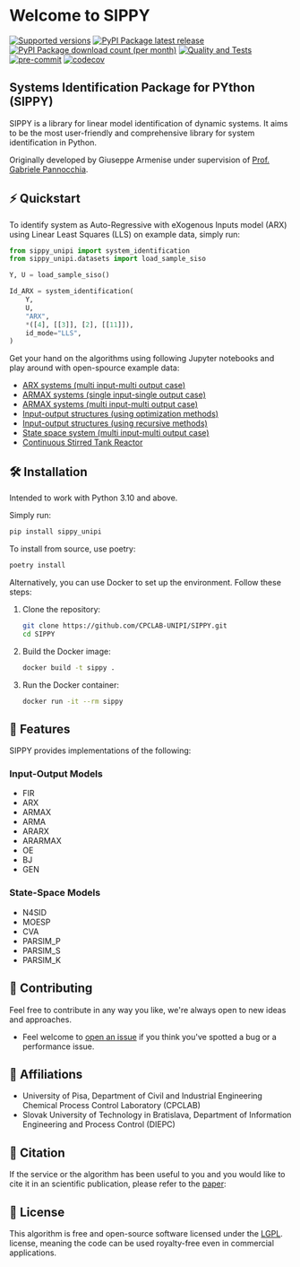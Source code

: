 # Welcome to SIPPY

[![Supported versions](https://img.shields.io/pypi/pyversions/sippy_unipi.svg?style=)](https://pypi.org/project/sippy_unipi/)
[![PyPI Package latest release](https://img.shields.io/pypi/v/sippy_unipi.svg?style=)](https://pypi.org/project/sippy_unipi/)
[![PyPI Package download count (per month)](https://img.shields.io/pypi/dm/sippy_unipi?style=)](https://pypi.org/project/sippy_unipi/)
[![Quality and Tests](https://github.com/CPCLAB-UNIPI/SIPPY/actions/workflows/ci.yml/badge.svg)](https://github.com/CPCLAB-UNIPI/SIPPY/actions/workflows/ci.yml)
[![pre-commit](https://img.shields.io/badge/pre--commit-enabled-green?style=&logo=pre-commit&logoColor=white)](https://github.com/pre-commit/pre-commit)
[![codecov](https://codecov.io/gh/CPCLAB-UNIPI/SIPPY/branch/master/graph/badge.svg?token=BIS0A7CF1F)](https://codecov.io/gh/CPCLAB-UNIPI/SIPPY)

## Systems Identification Package for PYthon (SIPPY)

SIPPY is a library for linear model identification of dynamic systems. It aims to be the most user-friendly and comprehensive library for system identification in Python.

Originally developed by Giuseppe Armenise under supervision of [Prof. Gabriele Pannocchia](https://people.unipi.it/gabriele_pannocchia/).

## ⚡️ Quickstart

To identify system as Auto-Regressive with eXogenous Inputs model (ARX) using Linear Least Squares  (LLS) on example data, simply run:

```python
from sippy_unipi import system_identification
from sippy_unipi.datasets import load_sample_siso

Y, U = load_sample_siso()

Id_ARX = system_identification(
    Y,
    U,
    "ARX",
    *([4], [[3]], [2], [[11]]),
    id_mode="LLS",
)
```

Get your hand on the algorithms using following Jupyter notebooks and play around with open-spource example data:

* [ARX systems (multi input-multi output case)](https://github.com/CPCLAB-UNIPI/SIPPY/blob/master/docs/examples/arx-mimo.ipynb)
* [ARMAX systems (single input-single output case)](https://github.com/CPCLAB-UNIPI/SIPPY/blob/master/docs/examples/armax-siso.ipynb)
* [ARMAX systems (multi input-multi output case)](https://github.com/CPCLAB-UNIPI/SIPPY/blob/master/docs/examples/armax-mimo.ipynb)
* [Input-output structures (using optimization methods)](https://github.com/CPCLAB-UNIPI/SIPPY/blob/master/docs/examples/opt.ipynb)
* [Input-output structures (using recursive methods)](https://github.com/CPCLAB-UNIPI/SIPPY/blob/master/docs/examples/rls.ipynb)
* [State space system (multi input-multi output case)](https://github.com/CPCLAB-UNIPI/SIPPY/blob/master/docs/examples/state-space.ipynb)
* [Continuous Stirred Tank Reactor](https://github.com/CPCLAB-UNIPI/SIPPY/blob/master/docs/examples/cst-mimo.ipynb)

## 🛠 Installation

Intended to work with Python 3.10 and above.

Simply run:

```bash
pip install sippy_unipi
```

To install from source, use poetry:

```bash
poetry install
```

Alternatively, you can use Docker to set up the environment. Follow these steps:

1. Clone the repository:

    ```bash
    git clone https://github.com/CPCLAB-UNIPI/SIPPY.git
    cd SIPPY
    ```

2. Build the Docker image:

    ```bash
    docker build -t sippy .
    ```

3. Run the Docker container:

    ```bash
    docker run -it --rm sippy
    ```

## 🔮 Features

SIPPY provides implementations of the following:

### Input-Output Models

* FIR
* ARX
* ARMAX
* ARMA
* ARARX
* ARARMAX
* OE
* BJ
* GEN

### State-Space Models

* N4SID
* MOESP
* CVA
* PARSIM_P
* PARSIM_S
* PARSIM_K

## 👐 Contributing

Feel free to contribute in any way you like, we're always open to new ideas and
approaches.

* Feel welcome to
[open an issue](https://github.com/CPCLAB-UNIPI/SIPPY/issues/new/choose)
if you think you've spotted a bug or a performance issue.

## 🤝 Affiliations

* University of Pisa, Department of Civil and Industrial Engineering Chemical Process Control Laboratory (CPCLAB)
* Slovak University of Technology in Bratislava, Department of Information Engineering and Process Control (DIEPC)

## 💬 Citation

If the service or the algorithm has been useful to you and you would like to cite it in an scientific publication, please refer to the
[paper]():

<!-- ```bibtex
@article{sippy,
}
``` -->

## 📝 License

This algorithm is free and open-source software licensed under the [LGPL](https://github.com/CPCLAB-UNIPI/SIPPY/blob/master/LICENSE). license, meaning the code can be used royalty-free even in commercial applications.
